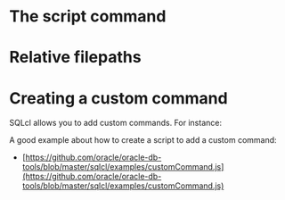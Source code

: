 # The script command

# Relative filepaths


# Creating a custom command
SQLcl allows you to add custom commands. For instance:



A good example about how to create a script to add a custom command:
- [https://github.com/oracle/oracle-db-tools/blob/master/sqlcl/examples/customCommand.js](https://github.com/oracle/oracle-db-tools/blob/master/sqlcl/examples/customCommand.js)

